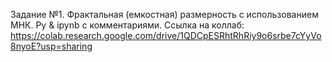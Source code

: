 Задание №1. Фрактальная (емкостная) размерность с использованием МНК. Py & ipynb с комментариями. Ссылка на коллаб: https://colab.research.google.com/drive/1QDCpESRhtRhRiy9o6srbe7cYyVo8nyoE?usp=sharing
